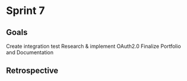 # Sprint 7
## Goals
Create integration test
Research & implement OAuth2.0
Finalize Portfolio and Documentation

## Retrospective